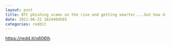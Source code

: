 ```yaml
--- 
layout: post 
title: BTC phishing scams on the rise and getting smarter....but how did they know my full name? Be careful ppl!! 
date: 2021-06-22 1624404503 
categories: reddit 
--- 
```

https://redd.it/o606lh